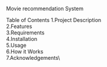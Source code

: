 Movie recommendation System

Table of Contents
1.Project Description \
2.Features\
3.Requirements\
4.Installation\
5.Usage\
6.How it Works\
7.Acknowledgements\
